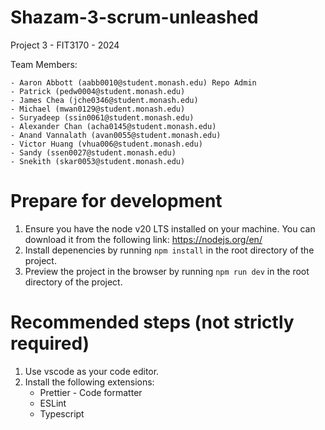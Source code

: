 # Shazam-3-scrum-unleashed

Project 3 - FIT3170 - 2024

Team Members:

    - Aaron Abbott (aabb0010@student.monash.edu) Repo Admin
    - Patrick (pedw0004@student.monash.edu)
    - James Chea (jche0346@student.monash.edu)
    - Michael (mwan0129@student.monash.edu)
    - Suryadeep (ssin0061@student.monash.edu)
    - Alexander Chan (acha0145@student.monash.edu)
    - Anand Vannalath (avan0055@student.monash.edu)
    - Victor Huang (vhua006@student.monash.edu)
    - Sandy (ssen0027@student.monash.edu)
    - Snekith (skar0053@student.monash.edu)

# Prepare for development

1. Ensure you have the node v20 LTS installed on your machine. You can download it from the following link: https://nodejs.org/en/
2. Install depenencies by running `npm install` in the root directory of the project.
3. Preview the project in the browser by running `npm run dev` in the root directory of the project.

# Recommended steps (not strictly required)

1. Use vscode as your code editor.
2. Install the following extensions:
   - Prettier - Code formatter
   - ESLint
   - Typescript
